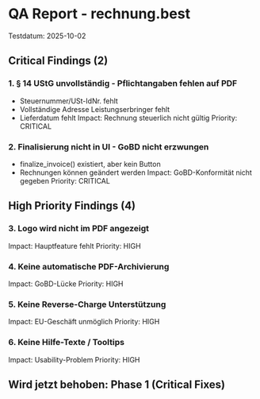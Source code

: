 # QA Report - rechnung.best
Testdatum: 2025-10-02

## Critical Findings (2)

### 1. § 14 UStG unvollständig - Pflichtangaben fehlen auf PDF
- Steuernummer/USt-IdNr. fehlt
- Vollständige Adresse Leistungserbringer fehlt
- Lieferdatum fehlt
Impact: Rechnung steuerlich nicht gültig
Priority: CRITICAL

### 2. Finalisierung nicht in UI - GoBD nicht erzwungen
- finalize_invoice() existiert, aber kein Button
- Rechnungen können geändert werden
Impact: GoBD-Konformität nicht gegeben
Priority: CRITICAL

## High Priority Findings (4)

### 3. Logo wird nicht im PDF angezeigt
Impact: Hauptfeature fehlt
Priority: HIGH

### 4. Keine automatische PDF-Archivierung
Impact: GoBD-Lücke
Priority: HIGH

### 5. Keine Reverse-Charge Unterstützung
Impact: EU-Geschäft unmöglich
Priority: HIGH

### 6. Keine Hilfe-Texte / Tooltips
Impact: Usability-Problem
Priority: HIGH

## Wird jetzt behoben: Phase 1 (Critical Fixes)
